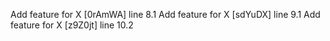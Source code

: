 Add feature for X [0rAmWA] line 8.1
Add feature for X [sdYuDX] line 9.1
Add feature for X [z9Z0jt] line 10.2
